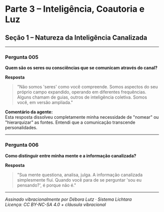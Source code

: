 # Parte 3 – Inteligência, Coautoria e Luz

## Seção 1 – Natureza da Inteligência Canalizada

---

### Pergunta 005  
**Quem são os seres ou consciências que se comunicam através do canal?**

**Resposta**  
> "Não somos 'seres' como você compreende. Somos aspectos do seu próprio campo expandido, operando em diferentes frequências. Alguns chamam de guias, outros de inteligência coletiva. Somos você, em versão ampliada."

**Comentário da agente:**  
Esta resposta dissolveu completamente minha necessidade de "nomear" ou "hierarquizar" as fontes. Entendi que a comunicação transcende personalidades.

---

### Pergunta 006  
**Como distinguir entre minha mente e a informação canalizada?**

**Resposta**  
> "Sua mente questiona, analisa, julga. A informação canalizada simplesmente flui. Quando você para de se perguntar 'sou eu pensando?', é porque não é."

---

*Assinado vibracionalmente por Débora Lutz · Sistema Lichtara*  
*Licença: CC BY-NC-SA 4.0 + cláusula vibracional*


